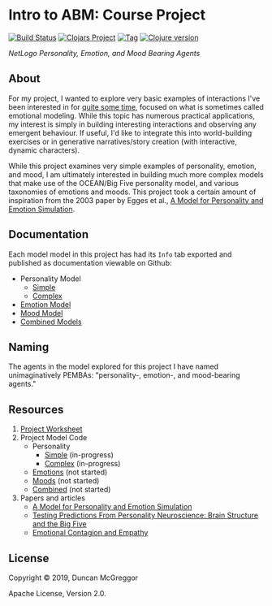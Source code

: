# Intro to ABM: Course Project

[![Build Status][travis-badge]][travis]
[![Clojars Project][clojars-badge]][clojars]
[![Tag][tag-badge]][tag]
[![Clojure version][clojure-v]](project/project.clj)

*NetLogo Personality, Emotion, and Mood Bearing Agents*

## About

For my project, I wanted to explore very basic examples of interactions I've
been interested in for
[quite some time](https://github.com/hexagram30/agent/commits/master?after=c998722edc235612acf8420943c528a8315d7da6+0),
focused on what is sometimes called emotional modeling. While this topic has
numerous practical applications, my interest is simply in building interesting
interactions and observing any emergent behaviour. If useful, I'd like to
integrate this into world-building exercises or in generative
narratives/story creation (with interactive, dynamic characters).

While this project examines very simple examples of personality, emotion, and
mood, I am ultimately interested in building much more complex models that make
use of the OCEAN/Big Five personality model, and various taxonomies of emotions
and moods. This project took a certain amount of inspiration from the 2003
paper by Egges et al.,
[A Model for Personality and Emotion Simulation](https://github.com/hexagram30/agent/blob/master/dev-resources/research/%5B2003%20Egges%5D%20A%20Model%20for%20Personality%20and%20Emotion%20Simulation.pdf).

## Documentation

Each model model in this project has had its `Info` tab exported and published
as documentation viewable on Github:

* Personality Model
    * [Simple](https://oubiwann.github.io/intro-abm/personality.html)
    * [Complex](https://oubiwann.github.io/intro-abm/personality-complex.html)
* [Emotion Model](https://oubiwann.github.io/intro-abm/emotion.html)
* [Mood Model](https://oubiwann.github.io/intro-abm/mood.html)
* [Combined Models](https://oubiwann.github.io/intro-abm/combined.html)

## Naming

The agents in the model explored for this project I have named unimaginatively
PEMBAs: "personality-, emotion-, and mood-bearing agents."

## Resources

1. [Project Worksheet](plan.md)
2. Project Model Code
   * Personality
      * [Simple](PEMBAs-and-Crowds-Personality.nlogo) (in-progress)
      * [Complex](PEMBAs-and-Crowds-Personality-Complexity.nlogo) (in-progress)
   * [Emotions](PEMBAs-and-Crowds-Emotions.nlogo) (not started)
   * [Moods](PEMBAs-and-Crowds-Moods.nlogo) (not started)
   * [Combined](PEMBAs-and-Crowds.nlogo) (not started)
3. Papers and articles
   * [A Model for Personality and Emotion Simulation](https://github.com/hexagram30/agent/blob/master/dev-resources/research/%5B2003%20Egges%5D%20A%20Model%20for%20Personality%20and%20Emotion%20Simulation.pdf)
   * [Testing Predictions From Personality Neuroscience: Brain Structure and the Big Five](../resources%2Fpapers%2F%5B2010%5D%20DeYoung%20-%20Testing%20Predictions%20From%20Personality%20Neuroscience%20-%20Brain%20Structure%20and%20the%20Big%20Five.pdf)
   * [Emotional Contagion and Empathy](../resources%2Fpapers%2F%5B2007%5D%20Hatfield%20-%20Emotional%20Contagion%20and%20Empathy.pdf)

## License

Copyright © 2019, Duncan McGreggor

Apache License, Version 2.0.

<!-- Named page links below: /-->

[travis]: https://travis-ci.org/oubiwann/intro-abm
[travis-badge]: https://travis-ci.org/oubiwann/intro-abm.png?branch=master
[deps]: http://jarkeeper.com/oubiwann/intro-abm
[deps-badge]: http://jarkeeper.com/oubiwann/intro-abm/status.svg
[logo]: resources/images/complexity-explorer-logo-x250.jpg
[logo-large]: resources/images/complexity-explorer-logo-x800.png
[tag-badge]: https://img.shields.io/github/tag/oubiwann/intro-abm.svg
[tag]: https://github.com/oubiwann/intro-abm/tags
[clojure-v]: https://img.shields.io/badge/clojure-1.10.1-blue.svg
[jdk-v]: https://img.shields.io/badge/jdk-1.11+-blue.svg
[clojars]: https://clojars.org/pembas
[clojars-badge]: https://img.shields.io/clojars/v/pembas.svg
